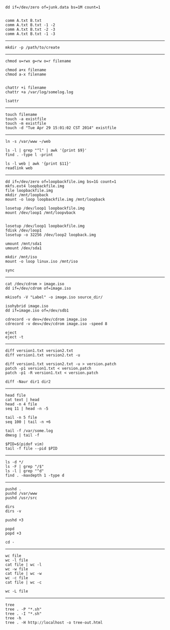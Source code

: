 
    dd if=/dev/zero of=junk.data bs=1M count=1


    comm A.txt B.txt
    comm A.txt B.txt -1 -2
    comm A.txt B.txt -2 -3
    comm A.txt B.txt -1 -3


-------------------------------

    mkdir -p /path/to/create


-------------------------------

    chmod u=rwx g=rw o=r filename

    chmod a+x filename 
    chmod a-x filename


    chattr +i filename
    chattr +a /var/log/somelog.log

    lsattr


-------------------------------

    touch filename
    touch -a existfile
    touch -m existfile
    touch -d "Tue Apr 29 15:01:02 CST 2014" existfile


-------------------------------

    ln -s /var/www ~/web

    ls -l | grep "^l" | awk '{print $9}'
    find . -type l -print

    ls -l web | awk '{print $11}'
    readlink web


-------------------------------

    dd if=/dev/zero of=loopbackfile.img bs=1G count=1
    mkfs.ext4 loopbackfile.img
    file loopbackfile.img
    mkdir /mnt/loopback
    mount -o loop loopbackfile.img /mnt/loopback

    losetup /dev/loop1 loopbackfile.img
    mount /dev/loop1 /mnt/loopvback


    losetup /dev/loop1 loopbackfile.img
    fdisk /dev/loop1
    losetup -o 32256 /dev/loop2 loopback.img

    umount /mnt/sda1
    umount /dev/sda1

    mkdir /mnt/iso
    mount -o loop linux.iso /mnt/iso

    sync


-------------------------------

    cat /dev/cdrom > image.iso
    dd if=/dev/cdrom of=image.iso

    mkisofs -V "Label" -o image.iso source_dir/

    isohybrid image.iso
    dd if=image.iso of=/dev/sdb1

    cdrecord -v dev=/dev/cdrom image.iso
    cdrecord -v dev=/dev/cdrom image.iso -speed 8

    eject
    eject -t


-------------------------------

    diff version1.txt version2.txt
    diff version1.txt version2.txt -u

    diff version1.txt version2.txt -u > version.patch
    patch -p1 version1.txt < version.patch
    patch -p1 -R version1.txt < version.patch

    diff -Naur dir1 dir2


-------------------------------

    head file
    cat text | head
    head -n 4 file
    seq 11 | head -n -5

    tail -n 5 file
    seq 100 | tail -n +6

    tail -f /var/some.log
    dmesg | tail -f

    $PID=$(pidof vim)
    tail -f file --pid $PID


-------------------------------

    ls -d */
    ls -F | grep "/$"
    ls -l | grep "^d"
    find . -maxdepth 1 -type d


-------------------------------

    pushd .
    pushd /var/www
    pushd /usr/src

    dirs
    dirs -v

    pushd +3

    popd 
    popd +3

    cd -


-------------------------------

    wc file
    wc -l file
    cat file | wc -l
    wc -w file 
    cat file | wc -w
    wc -c file
    cat file | wc -c

    wc -L file

-------------------------------
    tree
    tree . -P "*.sh"
    tree . -I "*.sh"
    tree -h
    tree . -H http://localhost -o tree-out.html






